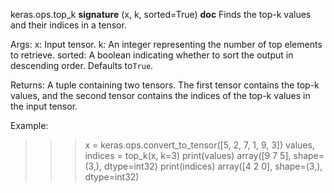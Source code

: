 keras.ops.top_k
__signature__
(x, k, sorted=True)
__doc__
Finds the top-k values and their indices in a tensor.

Args:
    x: Input tensor.
    k: An integer representing the number of top elements to retrieve.
    sorted: A boolean indicating whether to sort the output in
    descending order. Defaults to`True`.

Returns:
    A tuple containing two tensors. The first tensor contains the
    top-k values, and the second tensor contains the indices of the
    top-k values in the input tensor.

Example:

>>> x = keras.ops.convert_to_tensor([5, 2, 7, 1, 9, 3])
>>> values, indices = top_k(x, k=3)
>>> print(values)
array([9 7 5], shape=(3,), dtype=int32)
>>> print(indices)
array([4 2 0], shape=(3,), dtype=int32)
